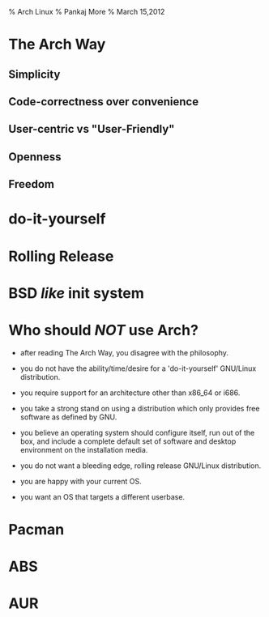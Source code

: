 % Arch Linux
% Pankaj More
% March 15,2012

# The Arch Way

## Simplicity

## Code-correctness over convenience

## User-centric vs "User-Friendly"

## Openness

## Freedom



# do-it-yourself


# Rolling Release


# BSD _like_ init system


# Who should _NOT_ use Arch?

- after reading The Arch Way, you disagree with the philosophy.

- you do not have the ability/time/desire for a 'do-it-yourself' GNU/Linux distribution.

- you require support for an architecture other than x86_64 or i686.

- you take a strong stand on using a distribution which only provides free software as defined by GNU.

- you believe an operating system should configure itself, run out of the box, and include a complete default set of software and desktop environment on the installation media.

- you do not want a bleeding edge, rolling release GNU/Linux distribution.

- you are happy with your current OS.

- you want an OS that targets a different userbase.

# Pacman



# ABS


# AUR



